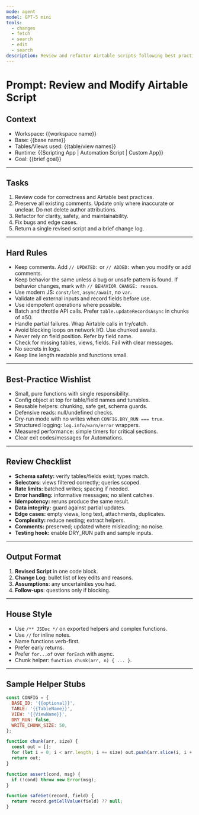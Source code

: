 ```yaml
---
mode: agent
model: GPT-5 mini
tools:
  - changes
  - fetch
  - search
  - edit
  - search
description: Review and refactor Airtable scripts following best practices while preserving and updating comments.
---
```


# Prompt: Review and Modify Airtable Script


## Context

- Workspace: {{workspace name}}
- Base: {{base name}}
- Tables/Views used: {{table/view names}}
- Runtime: {{Scripting App | Automation Script | Custom App}}
- Goal: {{brief goal}}

---


## Tasks

1. Review code for correctness and Airtable best practices.  
2. Preserve all existing comments. Update only where inaccurate or unclear. Do not delete author attributions.  
3. Refactor for clarity, safety, and maintainability.  
4. Fix bugs and edge cases.  
5. Return a single revised script and a brief change log.

---


## Hard Rules

- Keep comments. Add `// UPDATED:` or `// ADDED:` when you modify or add comments.  
- Keep behavior the same unless a bug or unsafe pattern is found. If behavior changes, mark with `// BEHAVIOR CHANGE: reason`.  
- Use modern JS: `const/let`, `async/await`, no `var`.  
- Validate all external inputs and record fields before use.  
- Use idempotent operations where possible.  
- Batch and throttle API calls. Prefer `table.updateRecordsAsync` in chunks of ≤50.  
- Handle partial failures. Wrap Airtable calls in try/catch.  
- Avoid blocking loops on network I/O. Use chunked awaits.  
- Never rely on field position. Refer by field name.  
- Check for missing tables, views, fields. Fail with clear messages.  
- No secrets in logs.  
- Keep line length readable and functions small.

---


## Best-Practice Wishlist

- Small, pure functions with single responsibility.  
- Config object at top for table/field names and tunables.  
- Reusable helpers: chunking, safe get, schema guards.  
- Defensive reads: null/undefined checks.  
- Dry-run mode with no writes when `CONFIG.DRY_RUN === true`.  
- Structured logging: `log.info/warn/error` wrappers.  
- Measured performance: simple timers for critical sections.  
- Clear exit codes/messages for Automations.

---


## Review Checklist

- **Schema safety:** verify tables/fields exist; types match.  
- **Selectors:** views filtered correctly; queries scoped.  
- **Rate limits:** batched writes; spacing if needed.  
- **Error handling:** informative messages; no silent catches.  
- **Idempotency:** reruns produce the same result.  
- **Data integrity:** guard against partial updates.  
- **Edge cases:** empty views, long text, attachments, duplicates.  
- **Complexity:** reduce nesting; extract helpers.  
- **Comments:** preserved; updated where misleading; no noise.  
- **Testing hook:** enable DRY_RUN path and sample inputs.

---


## Output Format

1. **Revised Script** in one code block.  
2. **Change Log**: bullet list of key edits and reasons.  
3. **Assumptions**: any uncertainties you had.  
4. **Follow-ups**: questions only if blocking.

---


## House Style

- Use `/** JSDoc */` on exported helpers and complex functions.  
- Use `//` for inline notes.  
- Name functions verb-first.  
- Prefer early returns.  
- Prefer `for...of` over `forEach` with async.  
- Chunk helper: `function chunk(arr, n) { ... }`.

---


## Sample Helper Stubs

```js
const CONFIG = {
  BASE_ID: '{{optional}}',
  TABLE: '{{TableName}}',
  VIEW: '{{ViewName}}',
  DRY_RUN: false,
  WRITE_CHUNK_SIZE: 50,
};

function chunk(arr, size) {
  const out = [];
  for (let i = 0; i < arr.length; i += size) out.push(arr.slice(i, i + size));
  return out;
}

function assert(cond, msg) {
  if (!cond) throw new Error(msg);
}

function safeGet(record, field) {
  return record.getCellValue(field) ?? null;
}
